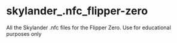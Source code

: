 # skylander_.nfc_flipper-zero
 All the Skylander .nfc files for the Flipper Zero. Use for educational purposes only
